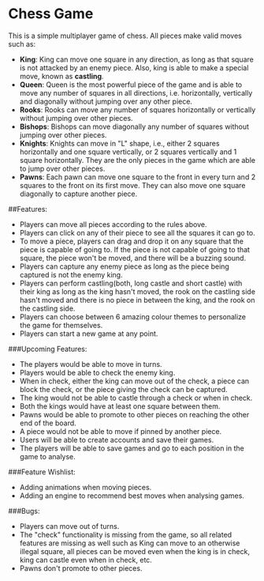 # Chess Game

This is a simple multiplayer game of chess. All pieces make valid moves such as:

- <b>King</b>: King can move one square in any direction, as long as that square is not attacked by an enemy piece. 
               Also, king is able to make a special move, known as <b>castling</b>.
- <b>Queen</b>: Queen is the most powerful piece of the game and is able to move any number of squares in all 
                directions, i.e. horizontally, vertically and diagonally without jumping over any other piece.
- <b>Rooks</b>: Rooks can move any number of squares horizontally or vertically without jumping over other pieces.
- <b>Bishops</b>: Bishops can move diagonally any number of squares without jumping over other pieces.
- <b>Knights</b>: Knights can move in "L" shape, i.e., either 2 squares horizontally and one square vertically, or 
                  2 squares vertically and 1 square horizontally. They are the only pieces in the game which are able 
                  to jump over other pieces.
- <b>Pawns</b>: Each pawn can move one square to the front in every turn and 2 squares to the front on its first move. 
  They can also move one square diagonally to capture another piece.
  
##Features:

- Players can move all pieces according to the rules above.
- Players can click on any of their piece to see all the squares it can go to.
- To move a piece, players can drag and drop it on any square that the piece is capable of going to. If the piece is 
  not capable of going to that square, the piece won't be moved, and there will be a buzzing sound.
- Players can capture any enemy piece as long as the piece being captured is not the enemy king.
- Players can perform castling(both, long castle and short castle) with their king as long as the king hasn't moved, 
  the rook on the castling side hasn't moved and there is no piece in between the king, and the rook on the castling side.
- Players can choose between 6 amazing colour themes to personalize the game for themselves.
- Players can start a new game at any point.
  

###Upcoming Features:
- The players would be able to move in turns.
- Players would be able to check the enemy king.
- When in check, either the king can move out of the check, a piece can block the check, or the piece giving the check 
  can be captured.
- The king would not be able to castle through a check or when in check.
- Both the kings would have at least one square between them.
- Pawns would be able to promote to other pieces on reaching the other end of the board.
- A piece would not be able to move if pinned by another piece.
- Users will be able to create accounts and save their games.
- The players will be able to save games and go to each position in the game to analyse.

###Feature Wishlist:
- Adding animations when moving pieces.
- Adding an engine to recommend best moves when analysing games.

###Bugs:
- Players can move out of turns.
- The "check" functionality is missing from the game, so all related features are missing as well such as King can move to an 
  otherwise illegal square, all pieces can be moved even when the king is in check, king can castle even when in check,
  etc.
- Pawns don't promote to other pieces.
